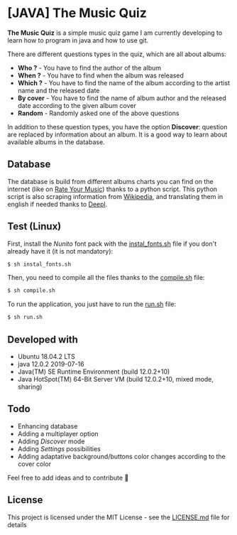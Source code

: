# [JAVA] The Music Quiz

**The Music Quiz** is a simple music quiz game I am currently developing to learn how to program in java and how to use git.

There are different questions types in the quiz, which are all about albums:

  - __Who ?__ - You have to find the author of the album
  - __When ?__ - You have to find when the album was released
  - __Which ?__ - You have to find the name of the album according to the artist name and the released date
  - __By cover__ - You have to find the name of album author and the released date according to the given album cover
  - __Random__ - Randomly asked one of the above questions

In addition to these question types, you have the option __Discover__: question are replaced by information about an album. It is a good way to learn about available albums in the database.


## Database
The database is build from different albums charts you can find on the internet (like on [Rate Your Music]) thanks to a python script. This python script is also scraping information from [Wikipedia], and translating them in english if needed thanks to [Deepl].

## Test (Linux)
First, install the _Nunito_ font pack with the [instal_fonts.sh] file if you don't already have it (it is not mandatory):
```sh
$ sh instal_fonts.sh
```

Then, you need to compile all the files thanks to the [compile.sh] file:
```sh
$ sh compile.sh
```

To run the application, you just have to run the [run.sh] file:
```sh
$ sh run.sh
```

## Developed with
  - Ubuntu 18.04.2 LTS
  - java 12.0.2 2019-07-16
  - Java(TM) SE Runtime Environment (build 12.0.2+10)
  - Java HotSpot(TM) 64-Bit Server VM (build 12.0.2+10, mixed mode, sharing)

## Todo
  - Enhancing database
  - Adding a multiplayer option
  - Adding _Discover_ mode
  - Adding _Settings_ possibilities
  - Adding adaptative background/buttons color changes according to the cover color

Feel free to add ideas and to contribute :metal:

## License
This project is licensed under the MIT License - see the [LICENSE.md] file for details





   [LICENSE.md]: <https://github.com/AlexandreLadriere/TheMusicQuiz_JAVA/blob/master/LICENSE.md>
   [instal_fonts.sh]: <https://github.com/AlexandreLadriere/TheMusicQuiz_JAVA/blob/master/instal_fonts.sh>
   [compile.sh]: <https://github.com/AlexandreLadriere/TheMusicQuiz_JAVA/blob/master/compile.sh>
   [run.sh]: <https://github.com/AlexandreLadriere/TheMusicQuiz_JAVA/blob/master/run.sh>
   [Rate Your Music]: <https://rateyourmusic.com/>
   [Wikipedia]: <https://www.wikipedia.org/>
   [Deepl]: <https://www.deepl.com/translator>